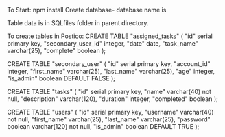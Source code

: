 To Start:
npm install
Create database- database name is

Table data is in SQLfiles folder in parent directory.

To create tables in Postico:
CREATE TABLE "assigned_tasks" (
"id" serial primary key,
"secondary_user_id" integer,
"date" date,
"task_name" varchar(25),
"complete" boolean
);

CREATE TABLE "secondary_user" (
"id" serial primary key,
"account_id" integer,
"first_name" varchar(25),
"last_name" varchar(25),
"age" integer,
"is_admin" boolean DEFAULT FALSE
);

CREATE TABLE "tasks" (
"id" serial primary key,
"name" varchar(40) not null,
"description" varchar(120),
"duration" integer,
"completed" boolean
);

CREATE TABLE "users" (
"id" serial primary key,
"username" varchar(40) not null,
"first_name" varchar(25),
"last_name" varchar(25),
"password" boolean varchar(120) not null,
"is_admin" boolean DEFAULT TRUE
);
